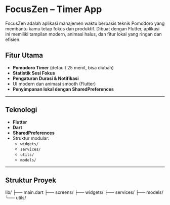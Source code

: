 # FocusZen – Timer App

FocusZen adalah aplikasi manajemen waktu berbasis teknik Pomodoro yang membantu kamu tetap fokus dan produktif. Dibuat dengan Flutter, aplikasi ini memiliki tampilan modern, animasi halus, dan fitur lokal yang ringan dan efisien.


## Fitur Utama

-  **Pomodoro Timer** (default 25 menit, bisa diubah)
-  **Statistik Sesi Fokus**
-  **Pengaturan Durasi & Notifikasi**
-  UI modern dan animasi smooth (Flutter)
-  **Penyimpanan lokal dengan SharedPreferences**

---

## Teknologi

- **Flutter**
- **Dart**
- **SharedPreferences**
- Struktur modular:
  - `widgets/`
  - `services/`
  - `utils/`
  - `models/`

---

## Struktur Proyek

lib/
├── main.dart
├── screens/
├── widgets/
├── services/
├── models/
└── utils/